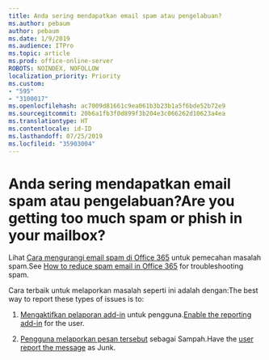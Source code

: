 ```yaml
---
title: Anda sering mendapatkan email spam atau pengelabuan?
ms.author: pebaum
author: pebaum
ms.date: 1/9/2019
ms.audience: ITPro
ms.topic: article
ms.prod: office-online-server
ROBOTS: NOINDEX, NOFOLLOW
localization_priority: Priority
ms.custom:
- "595"
- "3100017"
ms.openlocfilehash: ac7009d81661c9ea061b3b23b1a5f6bde52b72e9
ms.sourcegitcommit: 20b6a1fb3f0d899f3b204e3c066262d10623a4ea
ms.translationtype: HT
ms.contentlocale: id-ID
ms.lasthandoff: 07/25/2019
ms.locfileid: "35903004"
---
```

# <a name="are-you-getting-too-much-spam-or-phish-in-your-mailbox"></a><span data-ttu-id="e43ca-102">Anda sering mendapatkan email spam atau pengelabuan?</span><span class="sxs-lookup"><span data-stu-id="e43ca-102">Are you getting too much spam or phish in your mailbox?</span></span>

<span data-ttu-id="e43ca-103">Lihat [Cara mengurangi email spam di Office 365](https://docs.microsoft.com/office365/securitycompliance/reduce-spam-email) untuk pemecahan masalah spam.</span><span class="sxs-lookup"><span data-stu-id="e43ca-103">See [How to reduce spam email in Office 365](https://docs.microsoft.com/office365/securitycompliance/reduce-spam-email) for troubleshooting spam.</span></span>
  
<span data-ttu-id="e43ca-104">Cara terbaik untuk melaporkan masalah seperti ini adalah dengan:</span><span class="sxs-lookup"><span data-stu-id="e43ca-104">The best way to report these types of issues is to:</span></span>
  
1. <span data-ttu-id="e43ca-105">[Mengaktifkan pelaporan add-in](https://docs.microsoft.com/office365/securitycompliance/enable-the-report-message-add-in) untuk pengguna.</span><span class="sxs-lookup"><span data-stu-id="e43ca-105">[Enable the reporting add-in](https://docs.microsoft.com/office365/securitycompliance/enable-the-report-message-add-in) for the user.</span></span>

2. <span data-ttu-id="e43ca-106">[Pengguna melaporkan pesan tersebut](https://support.office.com/article/b5caa9f1-cdf3-4443-af8c-ff724ea719d2) sebagai Sampah.</span><span class="sxs-lookup"><span data-stu-id="e43ca-106">Have the [user report the message](https://support.office.com/article/b5caa9f1-cdf3-4443-af8c-ff724ea719d2) as Junk.</span></span>
